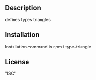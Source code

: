 <snippet>


## Description

 defines types triangles

## Installation
Installation command is npm i type-triangle

## License
"ISC"


</snippet>